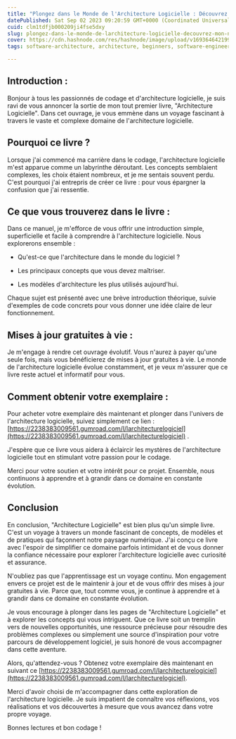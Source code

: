 ```yaml
---
title: "Plongez dans le Monde de l'Architecture Logicielle : Découvrez mon Nouveau Livre !"
datePublished: Sat Sep 02 2023 09:20:59 GMT+0000 (Coordinated Universal Time)
cuid: clm1tdfjb000209ji4fse5dxy
slug: plongez-dans-le-monde-de-larchitecture-logicielle-decouvrez-mon-nouveau-livre
cover: https://cdn.hashnode.com/res/hashnode/image/upload/v1693646421999/a4bf1411-e09b-40d0-aabb-53fb55120405.png
tags: software-architecture, architecture, beginners, software-engineering

---
```


## Introduction :

Bonjour à tous les passionnés de codage et d'architecture logicielle, je suis ravi de vous annoncer la sortie de mon tout premier livre, "Architecture Logicielle". Dans cet ouvrage, je vous emmène dans un voyage fascinant à travers le vaste et complexe domaine de l'architecture logicielle.

## Pourquoi ce livre ?

Lorsque j'ai commencé ma carrière dans le codage, l'architecture logicielle m'est apparue comme un labyrinthe déroutant. Les concepts semblaient complexes, les choix étaient nombreux, et je me sentais souvent perdu. C'est pourquoi j'ai entrepris de créer ce livre : pour vous épargner la confusion que j'ai ressentie.

## Ce que vous trouverez dans le livre :

Dans ce manuel, je m'efforce de vous offrir une introduction simple, superficielle et facile à comprendre à l'architecture logicielle. Nous explorerons ensemble :

* Qu'est-ce que l'architecture dans le monde du logiciel ?
    
* Les principaux concepts que vous devez maîtriser.
    
* Les modèles d'architecture les plus utilisés aujourd'hui.
    

Chaque sujet est présenté avec une brève introduction théorique, suivie d'exemples de code concrets pour vous donner une idée claire de leur fonctionnement.

## Mises à jour gratuites à vie :

Je m'engage à rendre cet ouvrage évolutif. Vous n'aurez à payer qu'une seule fois, mais vous bénéficierez de mises à jour gratuites à vie. Le monde de l'architecture logicielle évolue constamment, et je veux m'assurer que ce livre reste actuel et informatif pour vous.

## Comment obtenir votre exemplaire :

Pour acheter votre exemplaire dès maintenant et plonger dans l'univers de l'architecture logicielle, suivez simplement ce lien : [https://2238383009561.gumroad.com/l/larchitecturelogiciel](https://2238383009561.gumroad.com/l/larchitecturelogiciel) .

J'espère que ce livre vous aidera à éclaircir les mystères de l'architecture logicielle tout en stimulant votre passion pour le codage.

Merci pour votre soutien et votre intérêt pour ce projet. Ensemble, nous continuons à apprendre et à grandir dans ce domaine en constante évolution.

## Conclusion

En conclusion, "Architecture Logicielle" est bien plus qu'un simple livre. C'est un voyage à travers un monde fascinant de concepts, de modèles et de pratiques qui façonnent notre paysage numérique. J'ai conçu ce livre avec l'espoir de simplifier ce domaine parfois intimidant et de vous donner la confiance nécessaire pour explorer l'architecture logicielle avec curiosité et assurance.

N'oubliez pas que l'apprentissage est un voyage continu. Mon engagement envers ce projet est de le maintenir à jour et de vous offrir des mises à jour gratuites à vie. Parce que, tout comme vous, je continue à apprendre et à grandir dans ce domaine en constante évolution.

Je vous encourage à plonger dans les pages de "Architecture Logicielle" et à explorer les concepts qui vous intriguent. Que ce livre soit un tremplin vers de nouvelles opportunités, une ressource précieuse pour résoudre des problèmes complexes ou simplement une source d'inspiration pour votre parcours de développement logiciel, je suis honoré de vous accompagner dans cette aventure.

Alors, qu'attendez-vous ? Obtenez votre exemplaire dès maintenant en suivant ce [https://2238383009561.gumroad.com/l/larchitecturelogiciel](https://2238383009561.gumroad.com/l/larchitecturelogiciel).

Merci d'avoir choisi de m'accompagner dans cette exploration de l'architecture logicielle. Je suis impatient de connaître vos réflexions, vos réalisations et vos découvertes à mesure que vous avancez dans votre propre voyage.

Bonnes lectures et bon codage !